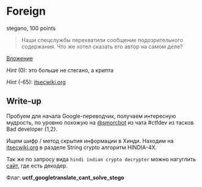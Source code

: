 # Foreign
stegano, 100 points

> Наши спецслужбы перехватили сообщение подозрительного содержания. Что же хотел сказать его автор на самом деле?

[Вложение](hindi.enc)

*Hint* (0): это больше не стегано, а крипта

*Hint* (-65): [itsecwiki.org](http://itsecwiki.org)

## Write-up

Пробуем для начала Google-переводчик, получаем интересную мудрость, по уровню похожую на [@smorcbot](https://t.me/smorcbot) из чата #ctfdev из тасков Bad developer {1,2}.

Ищем шифр / метод скрытия информации в Хинди. Находим на [itsecwiki.org](http://itsecwiki.org/) в разделе String crypto алгоритм HINDIA-4X.

Так же по запросу вида `hindi indian crypto decrypter` можно нагуглить [сайт](http://temp.crypo.com/hindia-4x.htm), где есть декодер.

Флаг: **uctf_googletranslate_cant_solve_stego**